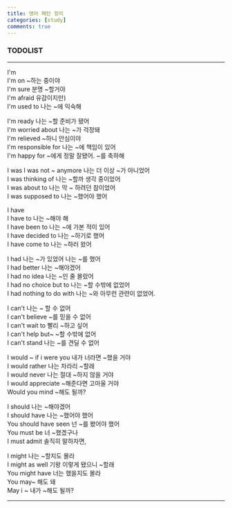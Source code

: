 ```yaml
---
title: 영어 패턴 정리
categories: [study]
comments: true
---
```


### TODOLIST

***

I'm <br>
I'm on ~하는 중이야<br>
I'm sure 분명 ~할거야<br>
I'm afraid 유감이지만) <br>
I'm used to 나는 ~에 익숙해<br>

I'm ready 나는 ~할 준비가 됐어<br>
I'm worried about 나는 ~가 걱정돼<br>
I'm relieved ~하니 안심이야<br>
I'm responsible for 나는 ~에 책임이 있어<br>
I'm happy for ~에게 정말 잘됐어. ~를 축하해<br>

I was
I was not ~ anymore 나는 더 이상 ~가 아니었어<br>
I was thinking of 나는 ~할까 생각 중이었어<br>
I was about to 나는 막 ~ 하려던 참이었어<br>
I was supposed to 나는 ~했어야 했어<br>

I have <br>
I have to 나는 ~해야 해<br>
I have been to 나는 ~에 가본 적이 있어<br>
I have decided to 나는 ~하기로 했어<br>
I have come to 나는 ~하러 왔어<br>

I had 나는 ~가 있었어 나는 ~를 했어<br>
I had better 나는 ~해야겠어<br>
I had no idea 나는 ~인 줄 몰랐어<br>
I had no choice but to 나는 ~할 수밖에 없었어<br>
I had nothing to do with 나는 ~와 아무런 관련이 없었어.<br>

I can't 나는 ~ 할 수 없어<br>
I can't believe ~를 믿을 수 없어<br>
I can't wait to 빨리 ~하고 싶어<br>
I can't help but~ ~할 수밖에 없어<br>
I can't stand 나는 ~를 견딜 수 없어<br>

I would ~ if i were you 내가 너라면 ~했을 거야<br>
I would rather 나는 차라리 ~할래<br>
I would never 나는 절대 ~하지 않을 거야<br>
I would appreciate ~해준다면 고마울 거야<br>
Would you mind ~해도 될까?<br>

I should 나는 ~해야겠어<br>
I should have 나는 ~했어야 했어<br>
You should have seen 넌 ~를 봤어야 했어<br>
You must be 너 ~했겠구나<br>
I must admit 솔직히 말하자면,<br>

I might 나는 ~할지도 몰라<br>
I might as well  기왕 이렇게 됐으니 ~할래<br>
You might have 너는 했을지도 몰라<br>
You may~ 해도 돼<br>
May i ~ 내가 ~해도 될까?<br>

***
